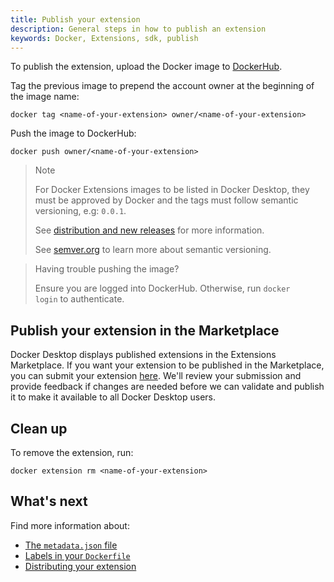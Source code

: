 ```yaml
---
title: Publish your extension
description: General steps in how to publish an extension
keywords: Docker, Extensions, sdk, publish
---
```


To publish the extension, upload the Docker image to [DockerHub](https://hub.docker.com/).

Tag the previous image to prepend the account owner at the beginning of the image name:

`docker tag <name-of-your-extension> owner/<name-of-your-extension>`

Push the image to DockerHub:

`docker push owner/<name-of-your-extension>`

> Note
> 
> For Docker Extensions images to be listed in Docker Desktop, they must be approved by Docker and the tags must follow semantic versioning, e.g: `0.0.1`.
> 
> See [distribution and new releases](https://docs.docker.com/desktop/extensions-sdk/extensions/DISTRIBUTION/#distribution-and-new-releases) for more information.
> 
> See [semver.org](https://semver.org/) to learn more about semantic versioning.
> 

> Having trouble pushing the image?
> 
> Ensure you are logged into DockerHub. Otherwise, run `docker login` to authenticate.
> 

## Publish your extension in the Marketplace

Docker Desktop displays published extensions in the Extensions Marketplace.
If you want your extension to be published in the Marketplace, you can submit your extension [here](https://www.docker.com/products/extensions/submissions/). We'll review your submission and provide feedback if changes are needed before we can validate and publish it to make it available to all Docker Desktop users.

## Clean up

To remove the extension, run:

`docker extension rm <name-of-your-extension>`

## What's next
Find more information about:
- [The `metadata.json` file](METADATA.md)
- [Labels in your `Dockerfile`](labels.md)
- [Distributing your extension](DISTRIBUTION.md)
